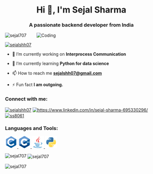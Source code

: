 <h1 align="center">Hi 👋, I'm Sejal Sharma</h1>
<h3 align="center">A passionate backend developer from India</h3>
<img align="right" alt="Coding" width="400" src="https://cdn.dribbble.com/users/1857592/screenshots/3848396/character-typing.gif">


<p align="left"> <img src="https://komarev.com/ghpvc/?username=sejal707&label=Profile%20views&color=0e75b6&style=flat" alt="sejal707" /> </p>

<p align="left"> <a href="https://twitter.com/sejalshh07" target="blank"><img src="https://img.shields.io/twitter/follow/sejalshh07?logo=twitter&style=for-the-badge" alt="sejalshh07" /></a> </p>

- 🔭 I’m currently working on **Interprocess Communication**

- 🌱 I’m currently learning **Python for data science**

- 📫 How to reach me **sejalshh07@gmail.com**

- ⚡ Fun fact **I am outgoing.**

<h3 align="left">Connect with me:</h3>
<p align="left">
<a href="https://twitter.com/sejalshh07" target="blank"><img align="center" src="https://raw.githubusercontent.com/rahuldkjain/github-profile-readme-generator/master/src/images/icons/Social/twitter.svg" alt="sejalshh07" height="30" width="40" /></a>
<a href="https://linkedin.com/in/https://www.linkedin.com/in/sejal-sharma-695330296/" target="blank"><img align="center" src="https://raw.githubusercontent.com/rahuldkjain/github-profile-readme-generator/master/src/images/icons/Social/linked-in-alt.svg" alt="https://www.linkedin.com/in/sejal-sharma-695330296/" height="30" width="40" /></a>
<a href="https://www.hackerrank.com/ss8061" target="blank"><img align="center" src="https://raw.githubusercontent.com/rahuldkjain/github-profile-readme-generator/master/src/images/icons/Social/hackerrank.svg" alt="ss8061" height="30" width="40" /></a>
</p>

<h3 align="left">Languages and Tools:</h3>
<p align="left"> <a href="https://www.cprogramming.com/" target="_blank" rel="noreferrer"> <img src="https://raw.githubusercontent.com/devicons/devicon/master/icons/c/c-original.svg" alt="c" width="40" height="40"/> </a> <a href="https://www.w3schools.com/cpp/" target="_blank" rel="noreferrer"> <img src="https://raw.githubusercontent.com/devicons/devicon/master/icons/cplusplus/cplusplus-original.svg" alt="cplusplus" width="40" height="40"/> </a> <a href="https://www.java.com" target="_blank" rel="noreferrer"> <img src="https://raw.githubusercontent.com/devicons/devicon/master/icons/java/java-original.svg" alt="java" width="40" height="40"/> </a> <a href="https://www.python.org" target="_blank" rel="noreferrer"> <img src="https://raw.githubusercontent.com/devicons/devicon/master/icons/python/python-original.svg" alt="python" width="40" height="40"/> </a> </p>

<p><img align="left" src="https://github-readme-stats.vercel.app/api/top-langs?username=sejal707&show_icons=true&locale=en&layout=compact" alt="sejal707" /></p>

<p>&nbsp;<img align="center" src="https://github-readme-stats.vercel.app/api?username=sejal707&show_icons=true&locale=en" alt="sejal707" /></p>

<p><img align="center" src="https://github-readme-streak-stats.herokuapp.com/?user=sejal707&" alt="sejal707" /></p>
